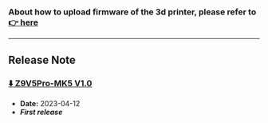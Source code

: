 ### About how to upload firmware of the 3d printer, please refer to [:point_right: here](https://github.com/ZONESTAR3D/Firmware/tree/master/Z9/Z9V5/bin#how-to-upload-firmware-to-z9v5pro)

-----
## Release Note
### [:arrow_down: Z9V5Pro-MK5 V1.0](./Z9V5ProMK5_V1_0.zip)
- **Date:** 2023-04-12
- ***First release***





